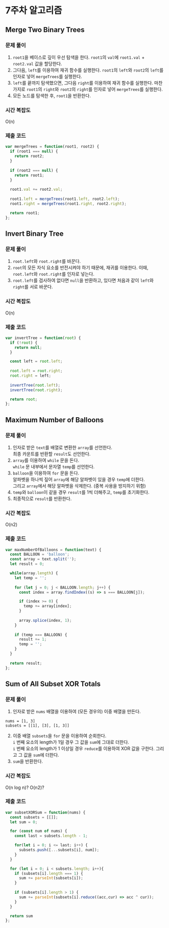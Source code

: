 # 7주차 알고리즘
## Merge Two Binary Trees
### 문제 풀이
1. `root1`을 베이스로 깊이 우선 탐색을 한다. `root1`의 `val`에 `root1.val` + `root2.val` 값을 할당한다.
2. 그다음, `left`를 이용하여 재귀 함수를 실행한다. `root1`의 `left`와 `root2`의 `left`를 인자로 넣어 `mergeTrees`를 실행한다.
3. `left`를 끝까지 탐색했으면, 그다음 `right`를 이용하여 재귀 함수를 실행한다. 마찬가지로 `root1`의 `right`와 `root2`의 `right`를 인자로 넣어 `mergeTrees`를 실행한다.
4. 모든 노드를 탐색한 후, `root1`을 반환한다.

### 시간 복잡도
O(n)

### 제출 코드
```javascript
var mergeTrees = function(root1, root2) {
  if (root1 === null) {
    return root2;
  }
  
  if (root2 === null) {
    return root1;
  }
  
  root1.val += root2.val;
  
  root1.left = mergeTrees(root1.left, root2.left);
  root1.right = mergeTrees(root1.right, root2.right);

  return root1;
};
```

## Invert Binary Tree
### 문제 풀이
1. `root.left`와 `root.right`를 바꾼다.
2. `root`의 모든 자식 요소를 반전시켜야 하기 때문에, 재귀를 이용한다. 이때, `root.left`와 `root.right`를 인자로 넣는다.
3. `root.left`를 검사하여 없다면 `null`을 반환하고, 있다면 처음과 같이 `left`와 `right`를 서로 바꾼다.

### 시간 복잡도
O(n)

### 제출 코드
```javascript
var invertTree = function(root) {
  if (!root) {
    return null;
  }

  const left = root.left;
  
  root.left = root.right;
  root.right = left;
  
  invertTree(root.left);
  invertTree(root.right);

  return root;
};
```

## Maximum Number of Balloons
### 문제 풀이
1. 인자로 받은 `text`를 배열로 변환한 `array`를 선언한다.  
   최종 카운트를 반환할 `result`도 선언한다.
2. `array`를 이용하여 `while` 문을 돈다.  
   `while` 문 내부에서 문자열 `temp`를 선언한다.
3. `balloon`을 이용하여 `for` 문을 돈다.  
   알파벳을 하나씩 짚어 `array`에 해당 알파벳이 있을 경우 `temp`에 더한다.  
   그리고 `array`에서 해당 알파벳을 삭제한다. (중복 사용을 방지하기 위함)
4. `temp`와 `balloon`이 같을 경우 `result`를 1씩 더해주고, `temp`를 초기화한다.
5. 최종적으로 `result`를 반환한다.

### 시간 복잡도
O(n2)

### 제출 코드
```javascript
var maxNumberOfBalloons = function(text) {
  const BALLOON = 'balloon';
  const array = text.split('');
  let result = 0;

  while(array.length) {
    let temp = '';
    
    for (let j = 0; j < BALLOON.length; j++) {
      const index = array.findIndex((s) => s === BALLOON[j]);

      if (index >= 0) {
        temp += array[index];
      }
      
      array.splice(index, 1);
    }
    
    if (temp === BALLOON) {
      result += 1;
      temp = '';
    }
  }
  
  return result;
};
```

## Sum of All Subset XOR Totals
### 문제 풀이
1. 인자로 받은 `nums` 배열을 이용하여 (모든 경우의) 이중 배열을 만든다.  
```
nums = [1, 3]
subsets = [[1], [3], [1, 3]]
```
2. 이중 배열 `subsets`을 `for` 문을 이용하여 순회한다.  
   `i` 번째 요소의 length가 1일 경우 그 값을 `sum`에 그대로 더한다.  
   `i` 번째 요소의 length가 1 이상일 경우 `reduce`를 이용하여 XOR 값을 구한다. 그리고 그 값을 `sum`에 더한다.
3. `sum`을 반환한다.

### 시간 복잡도
O(n log n)? O(n2)?

### 제출 코드
```javascript
var subsetXORSum = function(nums) {
  const subsets = [[]];
  let sum = 0;

  for (const num of nums) {
    const last = subsets.length - 1;

    for(let i = 0; i <= last; i++) {
      subsets.push([...subsets[i], num]);
    }
  }

  for (let i = 0; i < subsets.length; i++){
    if (subsets[i].length === 1) {
      sum += parseInt(subsets[i]);
    }
    
    if (subsets[i].length > 1) {
      sum += parseInt(subsets[i].reduce((acc,cur) => acc ^ cur));   
    }
  }

  return sum
};
```
